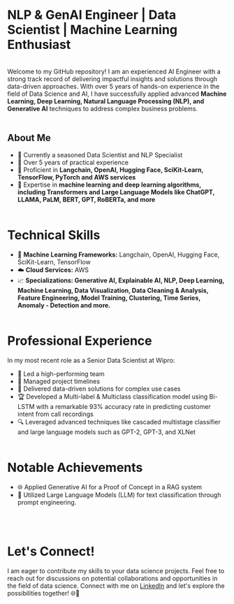 # NLP & GenAI Engineer | Data Scientist | Machine Learning Enthusiast
</br>
Welcome to my GitHub repository! I am an experienced AI Engineer with a strong track record of delivering impactful insights and solutions through data-driven approaches. With over 5 years of hands-on experience in the field of Data Science and AI, I have successfully applied advanced <b>Machine Learning, Deep Learning, Natural Language Processing (NLP), and Generative AI</b> techniques to address complex business problems.
</br></br>

## About Me
- 💼 Currently a seasoned Data Scientist and NLP Specialist
- 🚀 Over 5 years of practical experience
- 🔧 Proficient in **Langchain, OpenAI, Hugging Face, SciKit-Learn, TensorFlow, PyTorch and AWS services**
- 🧠 Expertise in **machine learning and deep learning algorithms, including Transformers and Large Language Models like ChatGPT, LLAMA, PaLM, BERT, GPT, RoBERTa, and more**
</br></br>

# Technical Skills
- 🤖 **Machine Learning Frameworks:** Langchain, OpenAI, Hugging Face, SciKit-Learn, TensorFlow
- ☁️ **Cloud Services:** AWS 
- 📈 **Specializations: Generative AI, Explainable AI, NLP, Deep Learning, Machine Learning, Data Visualization, Data Cleaning & Analysis, Feature Engineering, Model Training, Clustering, Time Series, Anomaly - Detection and more.**
</br></br>
# Professional Experience
In my most recent role as a Senior Data Scientist at Wipro:
</br>
- 🚀 Led a high-performing team
- 📅 Managed project timelines
- 🎯 Delivered data-driven solutions for complex use cases
- 🏆 Developed a Multi-label & Multiclass classification model using Bi-LSTM with a remarkable 93% accuracy rate in predicting customer intent from call recordings
- 🔍 Leveraged advanced techniques like cascaded multistage classifier and large language models such as GPT-2, GPT-3, and XLNet
</br></br>
# Notable Achievements
- 🌐 Applied Generative AI for a Proof of Concept in a RAG system
- 📄 Utilized Large Language Models (LLM) for text classification through prompt engineering.

</br></br>
# Let's Connect!
I am eager to contribute my skills to your data science projects. Feel free to reach out for discussions on potential collaborations and opportunities in the field of data science. Connect with me on [LinkedIn](https://linkedin.com/in/yashasvi--shukla) and let's explore the possibilities together! 🌐🤝

<!---
yashasvi-shukl/yashasvi-shukl is a ✨ special ✨ repository because its `README.md` (this file) appears on your GitHub profile.
You can click the Preview link to take a look at your changes.
--->
